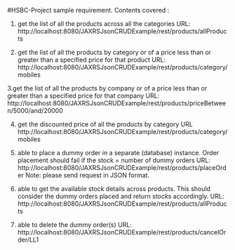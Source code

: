 #HSBC-Project sample requirement.
Contents covered :

1. get the list of all the products across all the categories
URL:   http://localhost:8080/JAXRSJsonCRUDExample/rest/products/allProducts

 2. get the list of all the products by category or of a price less than or greater than    a specified price for that product
URL:  http://localhost:8080/JAXRSJsonCRUDExample/rest/products/category/mobiles

3.get the list of all the products by company or of a price less than or greater than a specified price for that company
URL: http://localhost:8080/JAXRSJsonCRUDExample/rest/products/priceBetween/5000/and/20000

4. get the discounted price of all the products by category
URL http://localhost:8080/JAXRSJsonCRUDExample/rest/products/category/mobiles

5. able to place a dummy order in a separate (database) instance. Order placement should fail if the stock = number of dummy orders 
URL: http://localhost:8080/JAXRSJsonCRUDExample/rest/products/placeOrder
Note: please send request in JSON format.

6.  able to get the available stock details across products. This should consider the dummy orders placed and return stocks accordingly. 
URL: http://localhost:8080/JAXRSJsonCRUDExample/rest/products/allProducts

7.  able to delete the dummy order(s)
URL:  http://localhost:8080/JAXRSJsonCRUDExample/rest/products/cancelOrder/LL1
 

